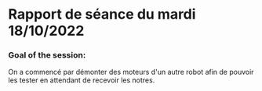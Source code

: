 # Rapport de séance du mardi 18/10/2022

### Goal of the session:

On a commencé par démonter des moteurs d'un autre robot afin de pouvoir les tester en attendant de recevoir les notres.

![]()